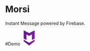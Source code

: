 # Morsi
Instant Message powered by Firebase.

#Demo
![alt text](https://github.com/adam-p/markdown-here/raw/master/src/common/images/icon48.png "Logo Title Text 1")
